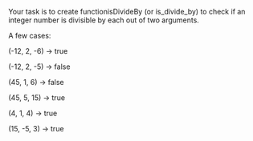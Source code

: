 Your task is to create functionisDivideBy (or is_divide_by) to check if an integer number is divisible by each out of two arguments.

A few cases:


(-12, 2, -6)  ->  true

(-12, 2, -5)  ->  false

(45, 1, 6)    ->  false

(45, 5, 15)   ->  true

(4, 1, 4)     ->  true

(15, -5, 3)   ->  true